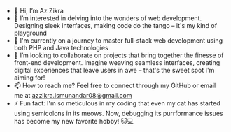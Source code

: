 - 👋 Hi, I’m Az Zikra
- 👀 I’m interested in delving into the wonders of web development. Designing sleek interfaces, making code do the tango – it's my kind of playground
- 🌱 I'm currently on a journey to master full-stack web development using both PHP and Java technologies
- 💞️ I’m looking to collaborate on projects that bring together the finesse of front-end development. Imagine weaving seamless interfaces, creating digital experiences that leave users in awe – that's the sweet spot I'm aiming for!
- 📫 How to reach me? Feel free to connect through my GitHub or email me at azzikra.ismunandar08@gmail.com
- ⚡ Fun fact: I'm so meticulous in my coding that even my cat has started using semicolons in its meows. Now, debugging its purrformance issues has become my new favorite hobby! 🐱💻

<!---
azzikra1s/azzikra1s is a ✨ special ✨ repository because its `README.md` (this file) appears on your GitHub profile.
You can click the Preview link to take a look at your changes.
--->
